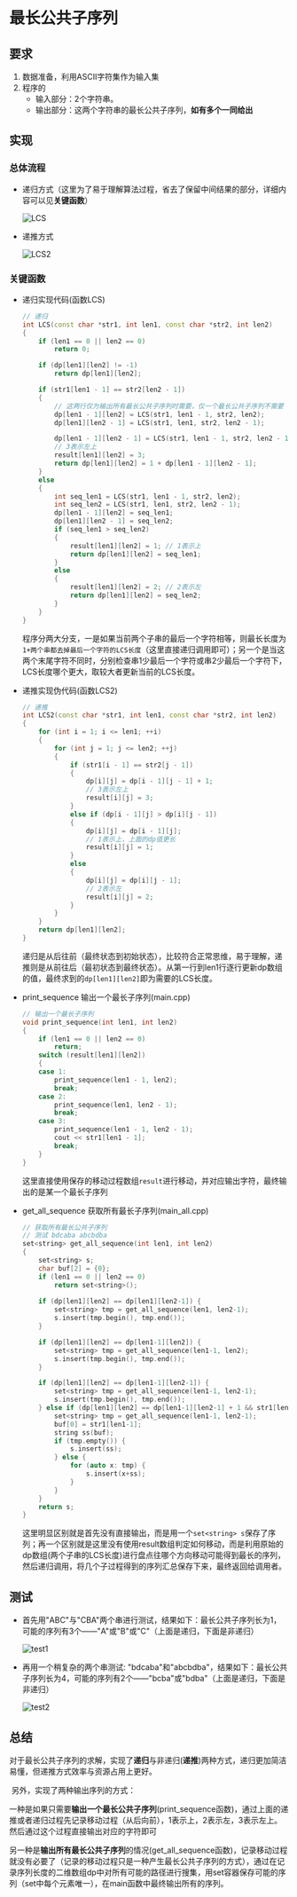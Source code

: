 # 最长公共子序列

## 要求

1. 数据准备，利用ASCII字符集作为输入集
2. 程序的
   * 输入部分：2个字符串。
   * 输出部分：这两个字符串的最长公共子序列，**如有多个一同给出**

## 实现

### 总体流程

* 递归方式（这里为了易于理解算法过程，省去了保留中间结果的部分，详细内容可以见**关键函数**）

  ![LCS](images/LCS.png)

* 递推方式

  ![LCS2](images/LCS2.png)

### 关键函数

* 递归实现代码(函数LCS)

  ```c++
  // 递归
  int LCS(const char *str1, int len1, const char *str2, int len2)
  {
      if (len1 == 0 || len2 == 0)
          return 0;
  
      if (dp[len1][len2] != -1)
          return dp[len1][len2];
  
      if (str1[len1 - 1] == str2[len2 - 1])
      {
          // 这两行仅为输出所有最长公共子序列时需要，仅一个最长公共子序列不需要
          dp[len1 - 1][len2] = LCS(str1, len1 - 1, str2, len2);
          dp[len1][len2 - 1] = LCS(str1, len1, str2, len2 - 1);
  
          dp[len1 - 1][len2 - 1] = LCS(str1, len1 - 1, str2, len2 - 1);
          // 3表示左上
          result[len1][len2] = 3;
          return dp[len1][len2] = 1 + dp[len1 - 1][len2 - 1];
      }
      else
      {
          int seq_len1 = LCS(str1, len1 - 1, str2, len2);
          int seq_len2 = LCS(str1, len1, str2, len2 - 1);
          dp[len1 - 1][len2] = seq_len1;
          dp[len1][len2 - 1] = seq_len2;
          if (seq_len1 > seq_len2)
          {
              result[len1][len2] = 1; // 1表示上
              return dp[len1][len2] = seq_len1;
          }
          else
          {
              result[len1][len2] = 2; // 2表示左
              return dp[len1][len2] = seq_len2;
          }
      }
  }
  ```

  程序分两大分支，一是如果当前两个子串的最后一个字符相等，则最长长度为`1+两个串都去掉最后一个字符的LCS长度`（这里直接递归调用即可）；另一个是当这两个末尾字符不同时，分别检查串1少最后一个字符或串2少最后一个字符下，LCS长度哪个更大，取较大者更新当前的LCS长度。

* 递推实现伪代码(函数LCS2)

  ```c++
  // 递推
  int LCS2(const char *str1, int len1, const char *str2, int len2)
  {
      for (int i = 1; i <= len1; ++i)
      {
          for (int j = 1; j <= len2; ++j)
          {
              if (str1[i - 1] == str2[j - 1])
              {
                  dp[i][j] = dp[i - 1][j - 1] + 1;
                  // 3表示左上
                  result[i][j] = 3;
              }
              else if (dp[i - 1][j] > dp[i][j - 1])
              {
                  dp[i][j] = dp[i - 1][j];
                  // 1表示上，上面的dp值更长
                  result[i][j] = 1;
              }
              else
              {
                  dp[i][j] = dp[i][j - 1];
                  // 2表示左
                  result[i][j] = 2;
              }
          }
      }
      return dp[len1][len2];
  }
  ```

  递归是从后往前（最终状态到初始状态），比较符合正常思维，易于理解，递推则是从前往后（最初状态到最终状态）。从第一行到len1行逐行更新dp数组的值，最终求到的`dp[len1][len2]`即为需要的LCS长度。

* print_sequence 输出一个最长子序列(main.cpp)

  ```c++
  // 输出一个最长子序列
  void print_sequence(int len1, int len2)
  {
      if (len1 == 0 || len2 == 0)
          return;
      switch (result[len1][len2])
      {
      case 1:
          print_sequence(len1 - 1, len2);
          break;
      case 2:
          print_sequence(len1, len2 - 1);
          break;
      case 3:
          print_sequence(len1 - 1, len2 - 1);
          cout << str1[len1 - 1];
          break;
      }
  }
  ```

  这里直接使用保存的移动过程数组`result`进行移动，并对应输出字符，最终输出的是某一个最长子序列

* get_all_sequence 获取所有最长子序列(main_all.cpp)

  ```c++
  // 获取所有最长公共子序列
  // 测试 bdcaba abcbdba
  set<string> get_all_sequence(int len1, int len2)
  {
      set<string> s;
      char buf[2] = {0};
      if (len1 == 0 || len2 == 0)
          return set<string>();
      
      if (dp[len1][len2] == dp[len1][len2-1]) {
          set<string> tmp = get_all_sequence(len1, len2-1);
          s.insert(tmp.begin(), tmp.end());
      }
  
      if (dp[len1][len2] == dp[len1-1][len2]) {
          set<string> tmp = get_all_sequence(len1-1, len2);
          s.insert(tmp.begin(), tmp.end());
      }
  
      if (dp[len1][len2] == dp[len1-1][len2-1]) {
          set<string> tmp = get_all_sequence(len1-1, len2-1);
          s.insert(tmp.begin(), tmp.end());
      } else if (dp[len1][len2] == dp[len1-1][len2-1] + 1 && str1[len1-1]==str2[len2-1]) 	   {
          set<string> tmp = get_all_sequence(len1-1, len2-1);
          buf[0] = str1[len1-1];
          string ss(buf);
          if (tmp.empty()) {
              s.insert(ss);
          } else {
              for (auto x: tmp) {
                  s.insert(x+ss);
              }
          }
      }
      return s;
  }
  ```

  这里明显区别就是首先没有直接输出，而是用一个`set<string> s`保存了序列；再一个区别就是这里没有使用result数组判定如何移动，而是利用原始的dp数组(两个子串的LCS长度)进行盘点往哪个方向移动可能得到最长的序列，然后递归调用，将几个子过程得到的序列汇总保存下来，最终返回给调用者。

## 测试

* 首先用"ABC"与"CBA"两个串进行测试，结果如下：最长公共子序列长为1，可能的序列有3个——"A"或"B"或"C"（上面是递归，下面是非递归）

  ![test1](/home/sky/Coding/cpp/AC/Algorithms/LCS/images/test1.png)

* 再用一个稍复杂的两个串测试: "bdcaba"和"abcbdba"，结果如下：最长公共子序列长为4，可能的序列有2个——"bcba"或"bdba"（上面是递归，下面是非递归）

  ![test2](/home/sky/Coding/cpp/AC/Algorithms/LCS/images/test2.png)

## 总结

​	对于最长公共子序列的求解，实现了**递归**与非递归(**递推**)两种方式，递归更加简洁易懂，但递推方式效率与资源占用上更好。

​	另外，实现了两种输出序列的方式：

​		一种是如果只需要**输出一个最长公共子序列**(print_sequence函数)，通过上面的递推或者递归过程先记录移动过程（从后向前），1表示上，2表示左，3表示左上。然后通过这个过程直接输出对应的字符即可

​		另一种是**输出所有最长公共子序列**的情况(get_all_sequence函数)，记录移动过程就没有必要了（记录的移动过程只是一种产生最长公共子序列的方式），通过在记录序列长度的二维数组dp中对所有可能的路径进行搜集，用set容器保存可能的序列（set中每个元素唯一），在main函数中最终输出所有的序列。